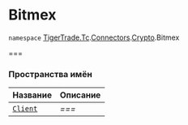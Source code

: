 # Bitmex

`namespace` [TigerTrade.Tc](../../../).[Connectors](../../).[Crypto](../).Bitmex

\===

### Пространства имён

| Название            | Описание |
| ------------------- | -------- |
| [`Client`](client/) | _===_    |
